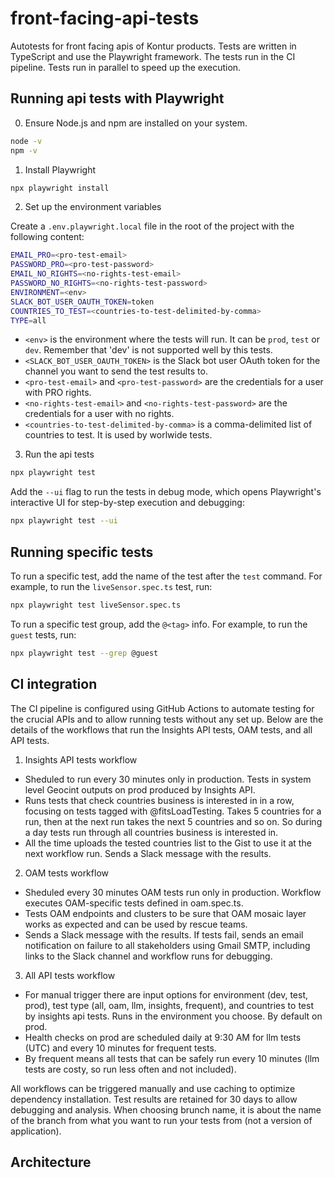 # front-facing-api-tests

Autotests for front facing apis of Kontur products. Tests are written in TypeScript and use the Playwright framework. The tests run in the CI pipeline. Tests run in parallel to speed up the execution.

## Running api tests with Playwright

0. Ensure Node.js and npm are installed on your system.

```bash
node -v
npm -v
```

1. Install Playwright

```bash
npx playwright install
```

2. Set up the environment variables

Create a `.env.playwright.local` file in the root of the project with the following content:

```bash
EMAIL_PRO=<pro-test-email>
PASSWORD_PRO=<pro-test-password>
EMAIL_NO_RIGHTS=<no-rights-test-email>
PASSWORD_NO_RIGHTS=<no-rights-test-password>
ENVIRONMENT=<env>
SLACK_BOT_USER_OAUTH_TOKEN=token
COUNTRIES_TO_TEST=<countries-to-test-delimited-by-comma>
TYPE=all
```

- `<env>` is the environment where the tests will run. It can be `prod`, `test` or `dev`. Remember that 'dev' is not supported well by this tests.
- `<SLACK_BOT_USER_OAUTH_TOKEN>` is the Slack bot user OAuth token for the channel you want to send the test results to.
- `<pro-test-email>` and `<pro-test-password>` are the credentials for a user with PRO rights.
- `<no-rights-test-email>` and `<no-rights-test-password>` are the credentials for a user with no rights.
- `<countries-to-test-delimited-by-comma>` is a comma-delimited list of countries to test. It is used by worlwide tests.

3. Run the api tests

```bash
npx playwright test
```

Add the `--ui` flag to run the tests in debug mode, which opens Playwright's interactive UI for step-by-step execution and debugging:

```bash
npx playwright test --ui
```

## Running specific tests

To run a specific test, add the name of the test after the `test` command. For example, to run the `liveSensor.spec.ts` test, run:

```bash
npx playwright test liveSensor.spec.ts
```

To run a specific test group, add the `@<tag>` info. For example, to run the `guest` tests, run:

```bash
npx playwright test --grep @guest
```

## CI integration

The CI pipeline is configured using GitHub Actions to automate testing for the crucial APIs and to allow running tests without any set up. Below are the details of the workflows that run the Insights API tests, OAM tests, and all API tests.

1. Insights API tests workflow

- Sheduled to run every 30 minutes only in production. Tests in system level Geocint outputs on prod produced by Insights API.
- Runs tests that check countries business is interested in in a row, focusing on tests tagged with @fitsLoadTesting. Takes 5 countries for a run, then at the next run takes the next 5 countries and so on. So during a day tests run through all countries business is interested in.
- All the time uploads the tested countries list to the Gist to use it at the next workflow run. Sends a Slack message with the results.

2. OAM tests workflow

- Sheduled every 30 minutes OAM tests run only in production. Workflow executes OAM-specific tests defined in oam.spec.ts.
- Tests OAM endpoints and clusters to be sure that OAM mosaic layer works as expected and can be used by rescue teams.
- Sends a Slack message with the results. If tests fail, sends an email notification on failure to all stakeholders using Gmail SMTP, including links to the Slack channel and workflow runs for debugging.

3. All API tests workflow

- For manual trigger there are input options for environment (dev, test, prod), test type (all, oam, llm, insights, frequent), and countries to test by insights api tests. Runs in the environment you choose. By default on prod.
- Health checks on prod are scheduled daily at 9:30 AM for llm tests (UTC) and every 10 minutes for frequent tests.
- By frequent means all tests that can be safely run every 10 minutes (llm tests are costy, so run less often and not included).

All workflows can be triggered manually and use caching to optimize dependency installation. Test results are retained for 30 days to allow debugging and analysis. When choosing brunch name, it is about the name of the branch from what you want to run your tests from (not a version of application).

## Architecture

